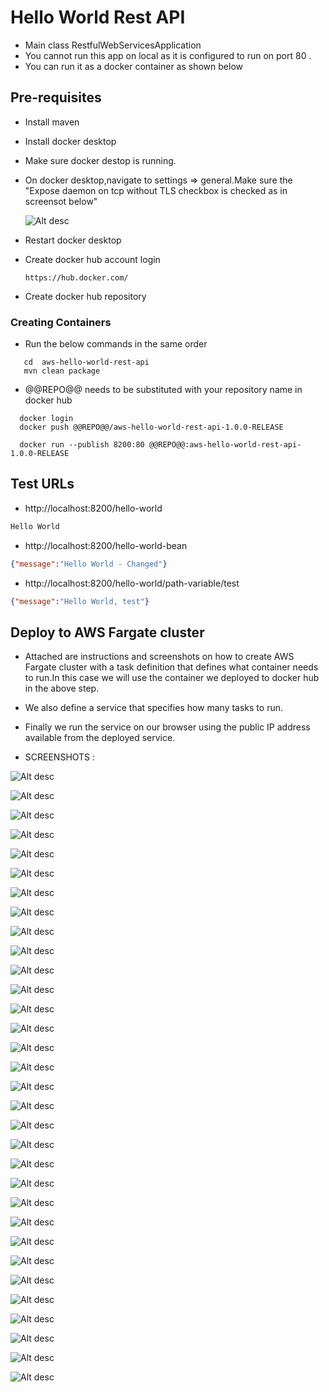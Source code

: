 # Hello World Rest API

- Main class RestfulWebServicesApplication 
- You cannot run this app on local as it is configured to run on port 80 . 
- You can run it as a docker container as shown below

## Pre-requisites

* Install maven
* Install docker desktop

* Make sure docker destop is running.

* On docker desktop,navigate to settings => general.Make sure the "Expose daemon on tcp without TLS checkbox is checked as in screensot below"

  ![Alt desc](https://github.com/nj11/deploy-spring-microservices-to-aws-ecs-fargate/blob/master/aws-hello-world-rest-api/screenshots/screenshot1.png)
  
* Restart docker desktop

* Create docker hub account login 
 
    ```https://hub.docker.com/```

* Create docker hub repository

### Creating Containers

* Run the below commands in the same order

```
   cd  aws-hello-world-rest-api
   mvn clean package
```

* @@REPO@@ needs to be substituted with your repository name in docker hub

```
  docker login
  docker push @@REPO@@/aws-hello-world-rest-api-1.0.0-RELEASE
```

```
  docker run --publish 8200:80 @@REPO@@:aws-hello-world-rest-api-1.0.0-RELEASE
```


## Test URLs

- http://localhost:8200/hello-world

```txt
Hello World
```

- http://localhost:8200/hello-world-bean

```json
{"message":"Hello World - Changed"}
```

- http://localhost:8200/hello-world/path-variable/test

```json
{"message":"Hello World, test"}
```


## Deploy to AWS Fargate cluster

* Attached are instructions and screenshots on how to create AWS Fargate cluster with a task definition that defines what container needs to run.In this case we will use the container we deployed to docker hub in the above step.

* We also define a service that specifies how many tasks to run.

* Finally we run the service on our browser using the public IP address available from the deployed service.


* SCREENSHOTS :

![Alt desc](https://github.com/nj11/deploy-spring-microservices-to-aws-ecs-fargate/blob/master/aws-hello-world-rest-api/screenshots/screenshot2.png)


![Alt desc](https://github.com/nj11/deploy-spring-microservices-to-aws-ecs-fargate/blob/master/aws-hello-world-rest-api/screenshots/screenshot3.png)


![Alt desc](https://github.com/nj11/deploy-spring-microservices-to-aws-ecs-fargate/blob/master/aws-hello-world-rest-api/screenshots/screenshot4.png)


![Alt desc](https://github.com/nj11/deploy-spring-microservices-to-aws-ecs-fargate/blob/master/aws-hello-world-rest-api/screenshots/screenshot5.png)


![Alt desc](https://github.com/nj11/deploy-spring-microservices-to-aws-ecs-fargate/blob/master/aws-hello-world-rest-api/screenshots/screenshot6.png)


![Alt desc](https://github.com/nj11/deploy-spring-microservices-to-aws-ecs-fargate/blob/master/aws-hello-world-rest-api/screenshots/screenshot7.png)


![Alt desc](https://github.com/nj11/deploy-spring-microservices-to-aws-ecs-fargate/blob/master/aws-hello-world-rest-api/screenshots/screenshot8.png)


![Alt desc](https://github.com/nj11/deploy-spring-microservices-to-aws-ecs-fargate/blob/master/aws-hello-world-rest-api/screenshots/screenshot9.png)


![Alt desc](https://github.com/nj11/deploy-spring-microservices-to-aws-ecs-fargate/blob/master/aws-hello-world-rest-api/screenshots/screenshot10.png)


![Alt desc](https://github.com/nj11/deploy-spring-microservices-to-aws-ecs-fargate/blob/master/aws-hello-world-rest-api/screenshots/screenshot11.png)


![Alt desc](https://github.com/nj11/deploy-spring-microservices-to-aws-ecs-fargate/blob/master/aws-hello-world-rest-api/screenshots/screenshot12.png)



![Alt desc](https://github.com/nj11/deploy-spring-microservices-to-aws-ecs-fargate/blob/master/aws-hello-world-rest-api/screenshots/screenshot13.png)



![Alt desc](https://github.com/nj11/deploy-spring-microservices-to-aws-ecs-fargate/blob/master/aws-hello-world-rest-api/screenshots/screenshot14.png)


![Alt desc](https://github.com/nj11/deploy-spring-microservices-to-aws-ecs-fargate/blob/master/aws-hello-world-rest-api/screenshots/screenshot15.png)


![Alt desc](https://github.com/nj11/deploy-spring-microservices-to-aws-ecs-fargate/blob/master/aws-hello-world-rest-api/screenshots/screenshot16.png)


![Alt desc](https://github.com/nj11/deploy-spring-microservices-to-aws-ecs-fargate/blob/master/aws-hello-world-rest-api/screenshots/screenshot17.png)


![Alt desc](https://github.com/nj11/deploy-spring-microservices-to-aws-ecs-fargate/blob/master/aws-hello-world-rest-api/screenshots/screenshot18.png)


![Alt desc](https://github.com/nj11/deploy-spring-microservices-to-aws-ecs-fargate/blob/master/aws-hello-world-rest-api/screenshots/screenshot19.png)


![Alt desc](https://github.com/nj11/deploy-spring-microservices-to-aws-ecs-fargate/blob/master/aws-hello-world-rest-api/screenshots/screenshot20.png)


![Alt desc](https://github.com/nj11/deploy-spring-microservices-to-aws-ecs-fargate/blob/master/aws-hello-world-rest-api/screenshots/screenshot21.png)


![Alt desc](https://github.com/nj11/deploy-spring-microservices-to-aws-ecs-fargate/blob/master/aws-hello-world-rest-api/screenshots/screenshot22.png)


![Alt desc](https://github.com/nj11/deploy-spring-microservices-to-aws-ecs-fargate/blob/master/aws-hello-world-rest-api/screenshots/screenshot23.png)


![Alt desc](https://github.com/nj11/deploy-spring-microservices-to-aws-ecs-fargate/blob/master/aws-hello-world-rest-api/screenshots/screenshot24.png)


![Alt desc](https://github.com/nj11/deploy-spring-microservices-to-aws-ecs-fargate/blob/master/aws-hello-world-rest-api/screenshots/screenshot25.png)


![Alt desc](https://github.com/nj11/deploy-spring-microservices-to-aws-ecs-fargate/blob/master/aws-hello-world-rest-api/screenshots/screenshot26.png)

![Alt desc](https://github.com/nj11/deploy-spring-microservices-to-aws-ecs-fargate/blob/master/aws-hello-world-rest-api/screenshots/screenshot27.png)


![Alt desc](https://github.com/nj11/deploy-spring-microservices-to-aws-ecs-fargate/blob/master/aws-hello-world-rest-api/screenshots/screenshot28.png)


![Alt desc](https://github.com/nj11/deploy-spring-microservices-to-aws-ecs-fargate/blob/master/aws-hello-world-rest-api/screenshots/screenshot29.png)


![Alt desc](https://github.com/nj11/deploy-spring-microservices-to-aws-ecs-fargate/blob/master/aws-hello-world-rest-api/screenshots/screenshot30.png)


![Alt desc](https://github.com/nj11/deploy-spring-microservices-to-aws-ecs-fargate/blob/master/aws-hello-world-rest-api/screenshots/screenshot31.png)

![Alt desc](https://github.com/nj11/deploy-spring-microservices-to-aws-ecs-fargate/blob/master/aws-hello-world-rest-api/screenshots/screenshot32.png)


![Alt desc](https://github.com/nj11/deploy-spring-microservices-to-aws-ecs-fargate/blob/master/aws-hello-world-rest-api/screenshots/screenshot33.png)
